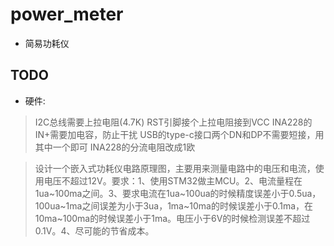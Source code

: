 # power_meter
- 简易功耗仪

## TODO
- 硬件:
> I2C总线需要上拉电阻(4.7K)
> RST引脚接个上拉电阻接到VCC
> INA228的IN+需要加电容，防止干扰
> USB的type-c接口两个DN和DP不需要短接，用其中一个即可
> INA228的分流电阻改成1欧

> 设计一个嵌入式功耗仪电路原理图，主要用来测量电路中的电压和电流，使用电压不超过12V。要求：1、使用STM32做主MCU。2、电流量程在1ua~100ma之间。3、要求电流在1ua~100ua的时候精度误差小于0.5ua，100ua~1ma之间误差为小于3ua，1ma~10ma的时候误差小于0.1ma，在10ma~100ma的时候误差小于1ma。电压小于6V的时候检测误差不超过0.1V。4、尽可能的节省成本。
